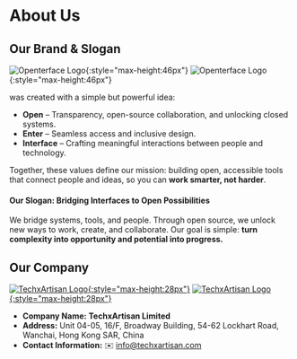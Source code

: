 # About Us

## Our Brand & Slogan

![Openterface Logo](https://assets.openterface.com/images/openterface.svg#only-light){:style="max-height:46px"}
![Openterface Logo](https://assets.openterface.com/images/openterface_w.svg#only-dark){:style="max-height:46px"}

was created with a simple but powerful idea:

* **Open** – Transparency, open-source collaboration, and unlocking closed systems.
* **Enter** – Seamless access and inclusive design.
* **Interface** – Crafting meaningful interactions between people and technology.

Together, these values define our mission: building open, accessible tools that connect people and ideas, so you can **work smarter, not harder**.

#### Our Slogan: **Bridging Interfaces to Open Possibilities**

We bridge systems, tools, and people.
Through open source, we unlock new ways to work, create, and collaborate.
Our goal is simple: **turn complexity into opportunity and potential into progress.**

## Our Company

[![TechxArtisan Logo](https://assets.openterface.com/images/logo_txa_b.svg#only-light){:style="max-height:28px"}](https://techxartisan.com)
[![TechxArtisan Logo](https://assets.openterface.com/images/logo_txa_w.svg#only-dark){:style="max-height:28px"}](https://techxartisan.com)

- **Company Name:** **TechxArtisan Limited**  
- **Address:** Unit 04-05, 16/F, Broadway Building, 54-62 Lockhart Road, Wanchai, Hong Kong SAR, China
- **Contact Information:** ✉️ [info@techxartisan.com](mailto:info@techxartisan.com)  
